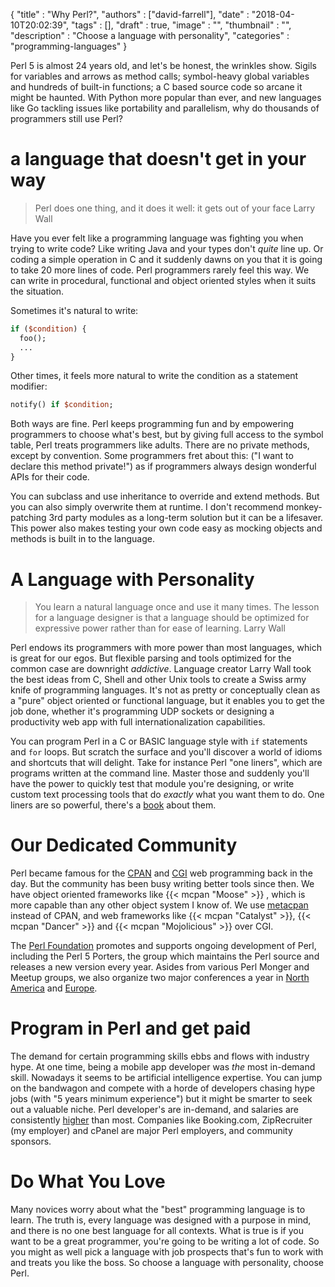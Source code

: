 
  {
    "title"       : "Why Perl?",
    "authors"     : ["david-farrell"],
    "date"        : "2018-04-10T20:02:39",
    "tags"        : [],
    "draft"       : true,
    "image"       : "",
    "thumbnail"   : "",
    "description" : "Choose a language with personality",
    "categories"  : "programming-languages"
  }

Perl 5 is almost 24 years old, and let's be honest, the wrinkles show. Sigils for variables and arrows as method calls; symbol-heavy global variables and hundreds of built-in functions; a C based source code so arcane it might be haunted. With Python more popular than ever, and new languages like Go tackling issues like portability and parallelism, why do thousands of programmers still use Perl?


# a language that doesn't get in your way

> Perl does one thing, and it does it well: it gets out of your face
> Larry Wall
>

Have you ever felt like a programming language was fighting you when trying to write code? Like writing Java and your types don't *quite* line up. Or coding a simple operation in C and it suddenly dawns on you that it is going to take 20 more lines of code. Perl programmers rarely feel this way. We can write in procedural, functional and object oriented styles when it suits the situation.

Sometimes it's natural to write:

```Perl
if ($condition) {
  foo();
  ...
}
```

Other times, it feels more natural to write the condition as a statement modifier:

```Perl
notify() if $condition;
```

Both ways are fine. Perl keeps programming fun and by empowering programmers to choose what's best, but by giving full access to the symbol table, Perl treats programmers like adults. There are no private methods, except by convention. Some programmers fret about this: ("I want to declare this method private!") as if programmers always design wonderful APIs for their code.

You can subclass and use inheritance to override and extend methods. But you can also simply overwrite them at runtime. I don't recommend monkey-patching 3rd party modules as a long-term solution but it can be a lifesaver. This power also makes testing your own code easy as mocking objects and methods is built in to the language.


# A Language with Personality

> You learn a natural language once and use it many times. The lesson for a language designer is that a language should be optimized for expressive power rather than for ease of learning.
> Larry Wall
>

Perl endows its programmers with more power than most languages, which is great for our egos. But flexible parsing and tools optimized for the common case are downright *addictive*. Language creator Larry Wall took the best ideas from C, Shell and other Unix tools to create a Swiss army knife of programming languages. It's not as pretty or conceptually clean as a "pure" object oriented or functional language, but it enables you to get the job done, whether it's programming UDP sockets or designing a productivity web app with full internationalization capabilities.

You can program Perl in a C or BASIC language style with `if` statements and `for` loops. But scratch the surface and you'll discover a world of idioms and shortcuts that will delight. Take for instance Perl "one liners", which are programs written at the command line. Master those and suddenly you'll have the power to quickly test that module you're designing, or write custom text processing tools that do *exactly* what you want them to do. One liners are so powerful, there's a [book](https://www.amazon.com/Perl-One-Liners-Programs-That-Things-ebook/dp/B00GS9BZLU) about them.


# Our Dedicated Community

Perl became famous for the [CPAN](https://metacpan.org/) and [CGI](https://metacpan.org/pod/CGI) web programming back in the day. But the community has been busy writing better tools since then. We have object oriented frameworks like {{< mcpan "Moose" >}} , which is more capable than any other object system I know of. We use [metacpan](https://metacpan.org/) instead of CPAN, and web frameworks like {{< mcpan "Catalyst" >}}, {{< mcpan "Dancer" >}} and {{< mcpan "Mojolicious" >}} over CGI.

The [Perl Foundation](http://www.perlfoundation.org/) promotes and supports ongoing development of Perl, including the Perl 5 Porters, the group which maintains the Perl source and releases a new version every year. Asides from various Perl Monger and Meetup groups, we also organize two major conferences a year in [North America](https://perlconference.us/tpc-2018-slc/) and [Europe](http://act.perlconference.org/tpc-2018-glasgow/).


# Program in Perl and get paid

The demand for certain programming skills ebbs and flows with industry hype. At one time, being a mobile app developer was *the* most in-demand skill. Nowadays it seems to be artificial intelligence expertise. You can jump on the bandwagon and compete with a horde of developers chasing hype jobs (with "5 years minimum experience") but it might be smarter to seek out a valuable niche. Perl developer's are in-demand, and salaries are consistently [higher](https://insights.stackoverflow.com/survey/2017#technology-top-paying-technologies-by-region) than most. Companies like Booking.com, ZipRecruiter (my employer) and cPanel are major Perl employers, and community sponsors.


# Do What You Love

Many novices worry about what the "best" programming language is to learn. The truth is, every language was designed with a purpose in mind, and there is no one best language for all contexts. What is true is if you want to be a great programmer, you're going to be writing a lot of code. So you might as well pick a language with job prospects that's fun to work with and treats you like the boss. So choose a language with personality, choose Perl.
